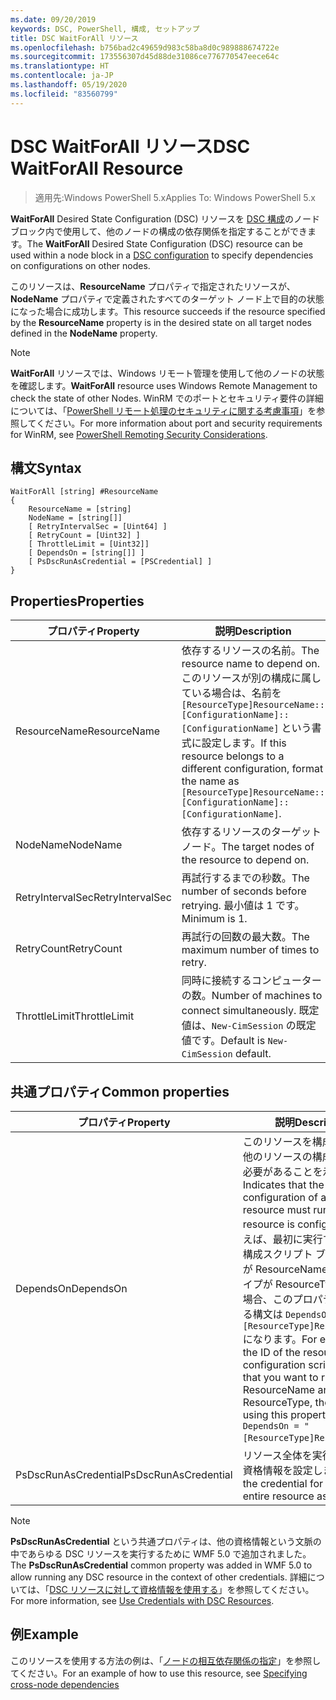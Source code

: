 ```yaml
---
ms.date: 09/20/2019
keywords: DSC, PowerShell, 構成, セットアップ
title: DSC WaitForAll リソース
ms.openlocfilehash: b756bad2c49659d983c58ba8d0c989888674722e
ms.sourcegitcommit: 173556307d45d88de31086ce776770547eece64c
ms.translationtype: HT
ms.contentlocale: ja-JP
ms.lasthandoff: 05/19/2020
ms.locfileid: "83560799"
---
```

# <a name="dsc-waitforall-resource"></a><span data-ttu-id="73e16-103">DSC WaitForAll リソース</span><span class="sxs-lookup"><span data-stu-id="73e16-103">DSC WaitForAll Resource</span></span>

> <span data-ttu-id="73e16-104">適用先:Windows PowerShell 5.x</span><span class="sxs-lookup"><span data-stu-id="73e16-104">Applies To: Windows PowerShell 5.x</span></span>

<span data-ttu-id="73e16-105">**WaitForAll** Desired State Configuration (DSC) リソースを [DSC 構成](../../../configurations/configurations.md)のノード ブロック内で使用して、他のノードの構成の依存関係を指定することができます。</span><span class="sxs-lookup"><span data-stu-id="73e16-105">The **WaitForAll** Desired State Configuration (DSC) resource can be used within a node block in a [DSC configuration](../../../configurations/configurations.md) to specify dependencies on configurations on other nodes.</span></span>

<span data-ttu-id="73e16-106">このリソースは、**ResourceName** プロパティで指定されたリソースが、**NodeName** プロパティで定義されたすべてのターゲット ノード上で目的の状態になった場合に成功します。</span><span class="sxs-lookup"><span data-stu-id="73e16-106">This resource succeeds if the resource specified by the **ResourceName** property is in the desired state on all target nodes defined in the **NodeName** property.</span></span>

> [!NOTE]
> <span data-ttu-id="73e16-107">**WaitForAll** リソースでは、Windows リモート管理を使用して他のノードの状態を確認します。</span><span class="sxs-lookup"><span data-stu-id="73e16-107">**WaitForAll** resource uses Windows Remote Management to check the state of other Nodes.</span></span> <span data-ttu-id="73e16-108">WinRM でのポートとセキュリティ要件の詳細については、「[PowerShell リモート処理のセキュリティに関する考慮事項](/powershell/scripting/learn/remoting/winrmsecurity?view=powershell-6)」を参照してください。</span><span class="sxs-lookup"><span data-stu-id="73e16-108">For more information about port and security requirements for WinRM, see [PowerShell Remoting Security Considerations](/powershell/scripting/learn/remoting/winrmsecurity?view=powershell-6).</span></span>

## <a name="syntax"></a><span data-ttu-id="73e16-109">構文</span><span class="sxs-lookup"><span data-stu-id="73e16-109">Syntax</span></span>

```Syntax
WaitForAll [string] #ResourceName
{
    ResourceName = [string]
    NodeName = [string[]]
    [ RetryIntervalSec = [Uint64] ]
    [ RetryCount = [Uint32] ]
    [ ThrottleLimit = [Uint32]]
    [ DependsOn = [string[]] ]
    [ PsDscRunAsCredential = [PSCredential] ]
}
```

## <a name="properties"></a><span data-ttu-id="73e16-110">Properties</span><span class="sxs-lookup"><span data-stu-id="73e16-110">Properties</span></span>

|<span data-ttu-id="73e16-111">プロパティ</span><span class="sxs-lookup"><span data-stu-id="73e16-111">Property</span></span> |<span data-ttu-id="73e16-112">説明</span><span class="sxs-lookup"><span data-stu-id="73e16-112">Description</span></span> |
|---|---|
|<span data-ttu-id="73e16-113">ResourceName</span><span class="sxs-lookup"><span data-stu-id="73e16-113">ResourceName</span></span> |<span data-ttu-id="73e16-114">依存するリソースの名前。</span><span class="sxs-lookup"><span data-stu-id="73e16-114">The resource name to depend on.</span></span> <span data-ttu-id="73e16-115">このリソースが別の構成に属している場合は、名前を `[ResourceType]ResourceName::[ConfigurationName]::[ConfigurationName]` という書式に設定します。</span><span class="sxs-lookup"><span data-stu-id="73e16-115">If this resource belongs to a different configuration, format the name as `[ResourceType]ResourceName::[ConfigurationName]::[ConfigurationName]`.</span></span> |
|<span data-ttu-id="73e16-116">NodeName</span><span class="sxs-lookup"><span data-stu-id="73e16-116">NodeName</span></span> |<span data-ttu-id="73e16-117">依存するリソースのターゲット ノード。</span><span class="sxs-lookup"><span data-stu-id="73e16-117">The target nodes of the resource to depend on.</span></span> |
|<span data-ttu-id="73e16-118">RetryIntervalSec</span><span class="sxs-lookup"><span data-stu-id="73e16-118">RetryIntervalSec</span></span> |<span data-ttu-id="73e16-119">再試行するまでの秒数。</span><span class="sxs-lookup"><span data-stu-id="73e16-119">The number of seconds before retrying.</span></span> <span data-ttu-id="73e16-120">最小値は 1 です。</span><span class="sxs-lookup"><span data-stu-id="73e16-120">Minimum is 1.</span></span> |
|<span data-ttu-id="73e16-121">RetryCount</span><span class="sxs-lookup"><span data-stu-id="73e16-121">RetryCount</span></span> |<span data-ttu-id="73e16-122">再試行の回数の最大数。</span><span class="sxs-lookup"><span data-stu-id="73e16-122">The maximum number of times to retry.</span></span> |
|<span data-ttu-id="73e16-123">ThrottleLimit</span><span class="sxs-lookup"><span data-stu-id="73e16-123">ThrottleLimit</span></span> |<span data-ttu-id="73e16-124">同時に接続するコンピューターの数。</span><span class="sxs-lookup"><span data-stu-id="73e16-124">Number of machines to connect simultaneously.</span></span> <span data-ttu-id="73e16-125">既定値は、`New-CimSession` の既定値です。</span><span class="sxs-lookup"><span data-stu-id="73e16-125">Default is `New-CimSession` default.</span></span> |

## <a name="common-properties"></a><span data-ttu-id="73e16-126">共通プロパティ</span><span class="sxs-lookup"><span data-stu-id="73e16-126">Common properties</span></span>

|<span data-ttu-id="73e16-127">プロパティ</span><span class="sxs-lookup"><span data-stu-id="73e16-127">Property</span></span> |<span data-ttu-id="73e16-128">説明</span><span class="sxs-lookup"><span data-stu-id="73e16-128">Description</span></span> |
|---|---|
|<span data-ttu-id="73e16-129">DependsOn</span><span class="sxs-lookup"><span data-stu-id="73e16-129">DependsOn</span></span> |<span data-ttu-id="73e16-130">このリソースを構成する前に、他のリソースの構成を実行する必要があることを示します。</span><span class="sxs-lookup"><span data-stu-id="73e16-130">Indicates that the configuration of another resource must run before this resource is configured.</span></span> <span data-ttu-id="73e16-131">たとえば、最初に実行するリソース構成スクリプト ブロックの ID が ResourceName で、そのタイプが ResourceType である場合、このプロパティを使用する構文は `DependsOn = "[ResourceType]ResourceName"` になります。</span><span class="sxs-lookup"><span data-stu-id="73e16-131">For example, if the ID of the resource configuration script block that you want to run first is ResourceName and its type is ResourceType, the syntax for using this property is `DependsOn = "[ResourceType]ResourceName"`.</span></span> |
|<span data-ttu-id="73e16-132">PsDscRunAsCredential</span><span class="sxs-lookup"><span data-stu-id="73e16-132">PsDscRunAsCredential</span></span> |<span data-ttu-id="73e16-133">リソース全体を実行するための資格情報を設定します。</span><span class="sxs-lookup"><span data-stu-id="73e16-133">Sets the credential for running the entire resource as.</span></span> |

> [!NOTE]
> <span data-ttu-id="73e16-134">**PsDscRunAsCredential** という共通プロパティは、他の資格情報という文脈の中であらゆる DSC リソースを実行するために WMF 5.0 で追加されました。</span><span class="sxs-lookup"><span data-stu-id="73e16-134">The **PsDscRunAsCredential** common property was added in WMF 5.0 to allow running any DSC resource in the context of other credentials.</span></span> <span data-ttu-id="73e16-135">詳細については、「[DSC リソースに対して資格情報を使用する](../../../configurations/runasuser.md)」を参照してください。</span><span class="sxs-lookup"><span data-stu-id="73e16-135">For more information, see [Use Credentials with DSC Resources](../../../configurations/runasuser.md).</span></span>

## <a name="example"></a><span data-ttu-id="73e16-136">例</span><span class="sxs-lookup"><span data-stu-id="73e16-136">Example</span></span>

<span data-ttu-id="73e16-137">このリソースを使用する方法の例は、「[ノードの相互依存関係の指定](../../../configurations/crossNodeDependencies.md)」を参照してください。</span><span class="sxs-lookup"><span data-stu-id="73e16-137">For an example of how to use this resource, see [Specifying cross-node dependencies](../../../configurations/crossNodeDependencies.md)</span></span>
